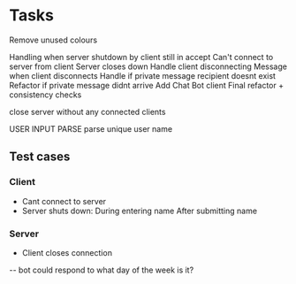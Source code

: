 # Tasks

Remove unused colours


Handling when server shutdown by client still in accept
Can't connect to server from client
Server closes down
Handle client disconnecting
Message when client disconnects 
Handle if private message recipient doesnt exist
Refactor if private message didnt arrive
Add Chat Bot client
Final refactor + consistency checks

close server without any connected clients


USER INPUT PARSE
parse unique user name

## Test cases

### Client

- Cant connect to server
- Server shuts down:
During entering name
After submitting name

### Server

- Client closes connection

--
bot could respond to
what day of the week is it?
